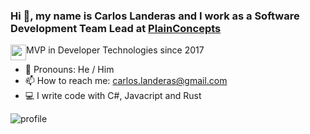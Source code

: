 ### Hi 👋, my name is Carlos Landeras and I work as a Software Development Team Lead at [PlainConcepts](https://www.plainconcepts.com)


<img style="float:left" src="https://api.nuget.org/v3-flatcontainer/mvp.api/1.4.18304.5/icon" height="25"/> MVP in Developer Technologies since 2017



- 💬 Pronouns: He / Him
- 📫 How to reach me: carlos.landeras@gmail.com
- 💻 I write code with C#, Javacript and Rust


![profile](https://i.ibb.co/rfLZsLt/lande-talk.jpg)
